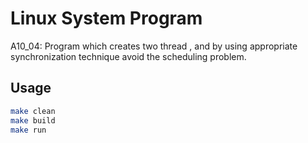 # Linux System Program
A10_04: Program which creates two thread , and by using	appropriate synchronization technique avoid the scheduling problem.

## Usage
```bash
make clean
make build
make run
```
